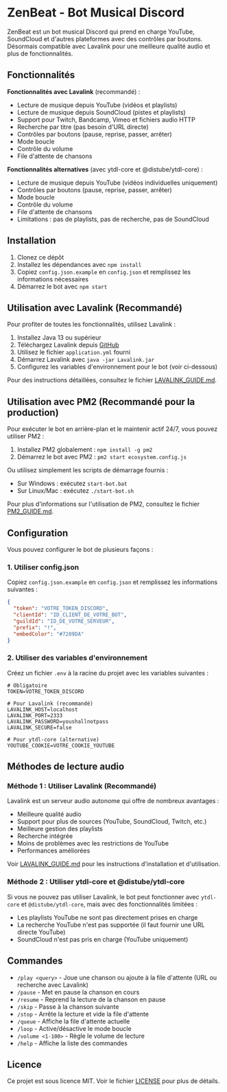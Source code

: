 # ZenBeat - Bot Musical Discord

ZenBeat est un bot musical Discord qui prend en charge YouTube, SoundCloud et d'autres plateformes avec des contrôles par boutons. Désormais compatible avec Lavalink pour une meilleure qualité audio et plus de fonctionnalités.

## Fonctionnalités

**Fonctionnalités avec Lavalink** (recommandé) :
- Lecture de musique depuis YouTube (vidéos et playlists)
- Lecture de musique depuis SoundCloud (pistes et playlists)
- Support pour Twitch, Bandcamp, Vimeo et fichiers audio HTTP
- Recherche par titre (pas besoin d'URL directe)
- Contrôles par boutons (pause, reprise, passer, arrêter)
- Mode boucle
- Contrôle du volume
- File d'attente de chansons

**Fonctionnalités alternatives** (avec ytdl-core et @distube/ytdl-core) :
- Lecture de musique depuis YouTube (vidéos individuelles uniquement)
- Contrôles par boutons (pause, reprise, passer, arrêter)
- Mode boucle
- Contrôle du volume
- File d'attente de chansons
- Limitations : pas de playlists, pas de recherche, pas de SoundCloud

## Installation

1. Clonez ce dépôt
2. Installez les dépendances avec `npm install`
3. Copiez `config.json.example` en `config.json` et remplissez les informations nécessaires
4. Démarrez le bot avec `npm start`

## Utilisation avec Lavalink (Recommandé)

Pour profiter de toutes les fonctionnalités, utilisez Lavalink :

1. Installez Java 13 ou supérieur
2. Téléchargez Lavalink depuis [GitHub](https://github.com/freyacodes/Lavalink/releases)
3. Utilisez le fichier `application.yml` fourni
4. Démarrez Lavalink avec `java -jar Lavalink.jar`
5. Configurez les variables d'environnement pour le bot (voir ci-dessous)

Pour des instructions détaillées, consultez le fichier [LAVALINK_GUIDE.md](LAVALINK_GUIDE.md).

## Utilisation avec PM2 (Recommandé pour la production)

Pour exécuter le bot en arrière-plan et le maintenir actif 24/7, vous pouvez utiliser PM2 :

1. Installez PM2 globalement : `npm install -g pm2`
2. Démarrez le bot avec PM2 : `pm2 start ecosystem.config.js`

Ou utilisez simplement les scripts de démarrage fournis :
- Sur Windows : exécutez `start-bot.bat`
- Sur Linux/Mac : exécutez `./start-bot.sh`

Pour plus d'informations sur l'utilisation de PM2, consultez le fichier [PM2_GUIDE.md](PM2_GUIDE.md).

## Configuration

Vous pouvez configurer le bot de plusieurs façons :

### 1. Utiliser config.json

Copiez `config.json.example` en `config.json` et remplissez les informations suivantes :

```json
{
  "token": "VOTRE_TOKEN_DISCORD",
  "clientId": "ID_CLIENT_DE_VOTRE_BOT",
  "guildId": "ID_DE_VOTRE_SERVEUR",
  "prefix": "!",
  "embedColor": "#7289DA"
}
```

### 2. Utiliser des variables d'environnement

Créez un fichier `.env` à la racine du projet avec les variables suivantes :

```
# Obligatoire
TOKEN=VOTRE_TOKEN_DISCORD

# Pour Lavalink (recommandé)
LAVALINK_HOST=localhost
LAVALINK_PORT=2333
LAVALINK_PASSWORD=youshallnotpass
LAVALINK_SECURE=false

# Pour ytdl-core (alternative)
YOUTUBE_COOKIE=VOTRE_COOKIE_YOUTUBE
```

## Méthodes de lecture audio

### Méthode 1 : Utiliser Lavalink (Recommandé)

Lavalink est un serveur audio autonome qui offre de nombreux avantages :
- Meilleure qualité audio
- Support pour plus de sources (YouTube, SoundCloud, Twitch, etc.)
- Meilleure gestion des playlists
- Recherche intégrée
- Moins de problèmes avec les restrictions de YouTube
- Performances améliorées

Voir [LAVALINK_GUIDE.md](LAVALINK_GUIDE.md) pour les instructions d'installation et d'utilisation.

### Méthode 2 : Utiliser ytdl-core et @distube/ytdl-core

Si vous ne pouvez pas utiliser Lavalink, le bot peut fonctionner avec `ytdl-core` et `@distube/ytdl-core`, mais avec des fonctionnalités limitées :
- Les playlists YouTube ne sont pas directement prises en charge
- La recherche YouTube n'est pas supportée (il faut fournir une URL directe YouTube)
- SoundCloud n'est pas pris en charge (YouTube uniquement)

## Commandes

- `/play <query>` - Joue une chanson ou ajoute à la file d'attente (URL ou recherche avec Lavalink)
- `/pause` - Met en pause la chanson en cours
- `/resume` - Reprend la lecture de la chanson en pause
- `/skip` - Passe à la chanson suivante
- `/stop` - Arrête la lecture et vide la file d'attente
- `/queue` - Affiche la file d'attente actuelle
- `/loop` - Active/désactive le mode boucle
- `/volume <1-100>` - Règle le volume de lecture
- `/help` - Affiche la liste des commandes

## Licence

Ce projet est sous licence MIT. Voir le fichier [LICENSE](LICENSE) pour plus de détails.
